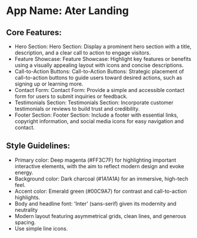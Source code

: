 # **App Name**: Ater Landing

## Core Features:

- Hero Section: Hero Section: Display a prominent hero section with a title, description, and a clear call to action to engage visitors.
- Feature Showcase: Feature Showcase: Highlight key features or benefits using a visually appealing layout with icons and concise descriptions.
- Call-to-Action Buttons: Call-to-Action Buttons: Strategic placement of call-to-action buttons to guide users toward desired actions, such as signing up or learning more.
- Contact Form: Contact Form: Provide a simple and accessible contact form for users to submit inquiries or feedback.
- Testimonials Section: Testimonials Section: Incorporate customer testimonials or reviews to build trust and credibility.
- Footer Section: Footer Section: Include a footer with essential links, copyright information, and social media icons for easy navigation and contact.

## Style Guidelines:

- Primary color: Deep magenta (#FF3C7F) for highlighting important interactive elements, with the aim to reflect modern design and evoke energy.
- Background color: Dark charcoal (#1A1A1A) for an immersive, high-tech feel. 
- Accent color: Emerald green (#00C9A7) for contrast and call-to-action highlights.
- Body and headline font: 'Inter' (sans-serif) given its modernity and neutrality
- Modern layout featuring asymmetrical grids, clean lines, and generous spacing.
- Use simple line icons.